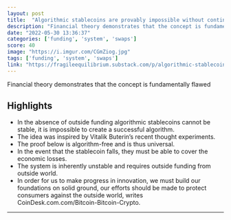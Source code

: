 ```yaml
---
layout: post
title:  "Algorithmic stablecoins are provably impossible without continuous funding"
description: "Financial theory demonstrates that the concept is fundamentally flawed"
date: "2022-05-30 13:36:37"
categories: ['funding', 'system', 'swaps']
score: 40
image: "https://i.imgur.com/CGmZiog.jpg"
tags: ['funding', 'system', 'swaps']
link: "https://fragileequilibrium.substack.com/p/algorithmic-stablecoins-are-provably"
---
```


Financial theory demonstrates that the concept is fundamentally flawed

## Highlights

- In the absence of outside funding algorithmic stablecoins cannot be stable, it is impossible to create a successful algorithm.
- The idea was inspired by Vitalik Buterin’s recent thought experiments.
- The proof below is algorithm-free and is thus universal.
- In the event that the stablecoin falls, they must be able to cover the economic losses.
- The system is inherently unstable and requires outside funding from outside world.
- In order for us to make progress in innovation, we must build our foundations on solid ground, our efforts should be made to protect consumers against the outside world, writes CoinDesk.com.com/Bitcoin-Bitcoin-Crypto.

---
